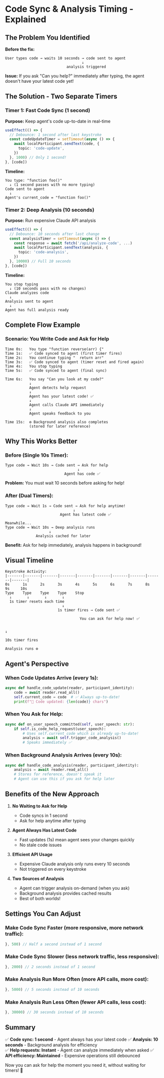 # Code Sync & Analysis Timing - Explained

## The Problem You Identified

**Before the fix:**
```
User types code → waits 10 seconds → code sent to agent
                                   ↓
                            analysis triggered
```

**Issue:** If you ask "Can you help?" immediately after typing, the agent doesn't have your latest code yet!

## The Solution - Two Separate Timers

### Timer 1: Fast Code Sync (1 second)
**Purpose:** Keep agent's code up-to-date in real-time

```typescript
useEffect(() => {
  // Debounce: 1 second after last keystroke
  const codeUpdateTimer = setTimeout(async () => {
    await localParticipant.sendText(code, {
      topic: 'code-update',
    })
  }, 1000) // Only 1 second!
}, [code])
```

**Timeline:**
```
You type: "function foo()"
  ↓ (1 second passes with no more typing)
Code sent to agent
  ↓
Agent's current_code = "function foo()"
```

### Timer 2: Deep Analysis (10 seconds)
**Purpose:** Run expensive Claude API analysis

```typescript
useEffect(() => {
  // Debounce: 10 seconds after last change
  const analysisTimer = setTimeout(async () => {
    const response = await fetch('/api/analyze-code', ...)
    await localParticipant.sendText(analysis, {
      topic: 'code-analysis',
    })
  }, 10000) // Full 10 seconds
}, [code])
```

**Timeline:**
```
You stop typing
  ↓ (10 seconds pass with no changes)
Claude analyzes code
  ↓
Analysis sent to agent
  ↓
Agent has full analysis ready
```

## Complete Flow Example

### Scenario: You Write Code and Ask for Help

```
Time 0s:   You type "function reverse(arr) {"
Time 1s:   ✅ Code synced to agent (first timer fires)
Time 2s:   You continue typing "  return arr"
Time 3s:   ✅ Code synced to agent (timer reset and fired again)
Time 4s:   You stop typing
Time 5s:   ✅ Code synced to agent (final sync)

Time 6s:   You say "Can you look at my code?"
           ↓
           Agent detects help request
           ↓
           Agent has your latest code! ✅
           ↓
           Agent calls Claude API immediately
           ↓
           Agent speaks feedback to you

Time 15s:  ⚙️ Background analysis also completes
           (stored for later reference)
```

## Why This Works Better

### Before (Single 10s Timer):
```
Type code → Wait 10s → Code sent → Ask for help
                                 ↓
                           Agent has code ✅
```
**Problem:** You must wait 10 seconds before asking for help!

### After (Dual Timers):
```
Type code → Wait 1s → Code sent → Ask for help anytime!
                               ↓
                         Agent has latest code ✅

Meanwhile...
Type code → Wait 10s → Deep analysis runs
                    ↓
              Analysis cached for later
```
**Benefit:** Ask for help immediately, analysis happens in background!

## Visual Timeline

```
Keystroke Activity:
|-------|-------|-------|-------|-------|-------|-------|-------|-------|-------|
0s      1s      2s      3s      4s      5s      6s      7s      8s      9s     10s
Type    Type    Type    Type    Stop
  ↓       ↓       ↓       ↓
  1s timer resets each time
                          ↓
                        1s timer fires → Code sent ✅
                          
                                  You can ask for help now! ✅
                          
                                                                            ↓
                                                                    10s timer fires
                                                                    Analysis runs ⚙️
```

## Agent's Perspective

### When Code Updates Arrive (every 1s):
```python
async def handle_code_update(reader, participant_identity):
    code = await reader.read_all()
    self.current_code = code  # ✅ Always up-to-date!
    print(f"📝 Code updated: {len(code)} chars")
```

### When You Ask for Help:
```python
async def on_user_speech_committed(self, user_speech: str):
    if self.is_code_help_request(user_speech):
        # Uses self.current_code which is already up-to-date!
        analysis = await self.trigger_code_analysis()
        # Speaks immediately ✅
```

### When Background Analysis Arrives (every 10s):
```python
async def handle_code_analysis(reader, participant_identity):
    analysis = await reader.read_all()
    # Stores for reference, doesn't speak it
    # Agent can use this if you ask for help later
```

## Benefits of the New Approach

1. **No Waiting to Ask for Help**
   - Code syncs in 1 second
   - Ask for help anytime after typing

2. **Agent Always Has Latest Code**
   - Fast updates (1s) mean agent sees your changes quickly
   - No stale code issues

3. **Efficient API Usage**
   - Expensive Claude analysis only runs every 10 seconds
   - Not triggered on every keystroke

4. **Two Sources of Analysis**
   - Agent can trigger analysis on-demand (when you ask)
   - Background analysis provides cached results
   - Best of both worlds!

## Settings You Can Adjust

### Make Code Sync Faster (more responsive, more network traffic):
```typescript
}, 500) // Half a second instead of 1 second
```

### Make Code Sync Slower (less network traffic, less responsive):
```typescript
}, 2000) // 2 seconds instead of 1 second
```

### Make Analysis Run More Often (more API calls, more cost):
```typescript
}, 5000) // 5 seconds instead of 10 seconds
```

### Make Analysis Run Less Often (fewer API calls, less cost):
```typescript
}, 30000) // 30 seconds instead of 10 seconds
```

## Summary

✅ **Code sync: 1 second** - Agent always has your latest code
✅ **Analysis: 10 seconds** - Background analysis for efficiency  
✅ **Help requests: Instant** - Agent can analyze immediately when asked
✅ **API efficiency: Maintained** - Expensive operations still debounced

Now you can ask for help the moment you need it, without waiting for timers! 🚀
